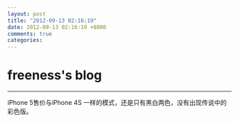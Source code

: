 ```yaml
---
layout: post
title: "2012-09-13 02:16:19"
date: 2012-09-13 02:16:19 +0800
comments: true
categories: 
---
```


# freeness's blog

----------

>
iPhone 5售价与iPhone 4S 一样的模式，还是只有黑白两色，没有出现传说中的彩色版。